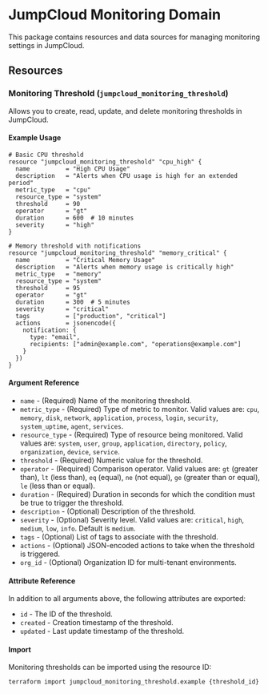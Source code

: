 # JumpCloud Monitoring Domain

This package contains resources and data sources for managing monitoring settings in JumpCloud.

## Resources

### Monitoring Threshold (`jumpcloud_monitoring_threshold`)

Allows you to create, read, update, and delete monitoring thresholds in JumpCloud.

#### Example Usage

```hcl
# Basic CPU threshold
resource "jumpcloud_monitoring_threshold" "cpu_high" {
  name          = "High CPU Usage"
  description   = "Alerts when CPU usage is high for an extended period"
  metric_type   = "cpu"
  resource_type = "system"
  threshold     = 90
  operator      = "gt"
  duration      = 600  # 10 minutes
  severity      = "high"
}

# Memory threshold with notifications
resource "jumpcloud_monitoring_threshold" "memory_critical" {
  name          = "Critical Memory Usage"
  description   = "Alerts when memory usage is critically high"
  metric_type   = "memory"
  resource_type = "system"
  threshold     = 95
  operator      = "gt"
  duration      = 300  # 5 minutes
  severity      = "critical"
  tags          = ["production", "critical"]
  actions       = jsonencode({
    notification: {
      type: "email",
      recipients: ["admin@example.com", "operations@example.com"]
    }
  })
}
```

#### Argument Reference

* `name` - (Required) Name of the monitoring threshold.
* `metric_type` - (Required) Type of metric to monitor. Valid values are: `cpu`, `memory`, `disk`, `network`, `application`, `process`, `login`, `security`, `system_uptime`, `agent`, `services`.
* `resource_type` - (Required) Type of resource being monitored. Valid values are: `system`, `user`, `group`, `application`, `directory`, `policy`, `organization`, `device`, `service`.
* `threshold` - (Required) Numeric value for the threshold.
* `operator` - (Required) Comparison operator. Valid values are: `gt` (greater than), `lt` (less than), `eq` (equal), `ne` (not equal), `ge` (greater than or equal), `le` (less than or equal).
* `duration` - (Required) Duration in seconds for which the condition must be true to trigger the threshold.
* `description` - (Optional) Description of the threshold.
* `severity` - (Optional) Severity level. Valid values are: `critical`, `high`, `medium`, `low`, `info`. Default is `medium`.
* `tags` - (Optional) List of tags to associate with the threshold.
* `actions` - (Optional) JSON-encoded actions to take when the threshold is triggered.
* `org_id` - (Optional) Organization ID for multi-tenant environments.

#### Attribute Reference

In addition to all arguments above, the following attributes are exported:

* `id` - The ID of the threshold.
* `created` - Creation timestamp of the threshold.
* `updated` - Last update timestamp of the threshold.

#### Import

Monitoring thresholds can be imported using the resource ID:

```
terraform import jumpcloud_monitoring_threshold.example {threshold_id}
``` 